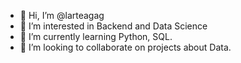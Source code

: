 - 👋 Hi, I’m @larteagag
- 👀 I’m interested in Backend and Data Science 
- 🌱 I’m currently learning Python, SQL.
- 💞️ I’m looking to collaborate on projects about Data.


<!---
larteagag/larteagag is a ✨ special ✨ repository because its `README.md` (this file) appears on your GitHub profile.
You can click the Preview link to take a look at your changes.
--->
